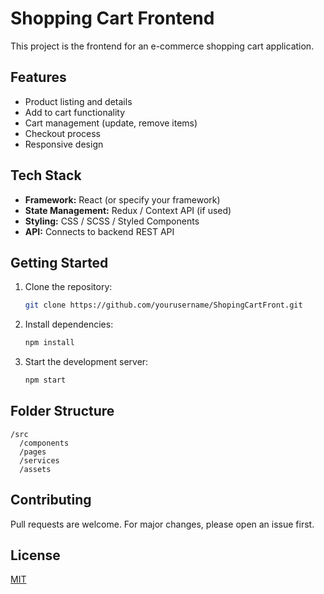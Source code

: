 # Shopping Cart Frontend

This project is the frontend for an e-commerce shopping cart application.

## Features

- Product listing and details
- Add to cart functionality
- Cart management (update, remove items)
- Checkout process
- Responsive design

## Tech Stack

- **Framework:** React (or specify your framework)
- **State Management:** Redux / Context API (if used)
- **Styling:** CSS / SCSS / Styled Components
- **API:** Connects to backend REST API

## Getting Started

1. Clone the repository:
    ```bash
    git clone https://github.com/yourusername/ShopingCartFront.git
    ```
2. Install dependencies:
    ```bash
    npm install
    ```
3. Start the development server:
    ```bash
    npm start
    ```

## Folder Structure

```
/src
  /components
  /pages
  /services
  /assets
```

## Contributing

Pull requests are welcome. For major changes, please open an issue first.

## License

[MIT](LICENSE)